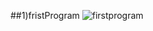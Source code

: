 ##1)fristProgram
![firstprogram](https://cloud.githubusercontent.com/assets/19383647/21219424/688cc924-c2bd-11e6-8aff-51d62931e0a8.jpg)

